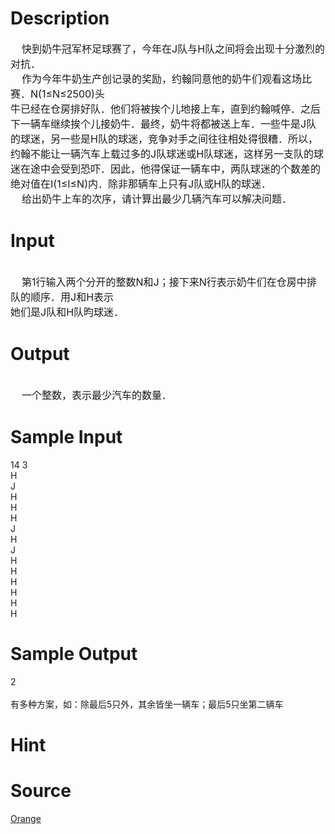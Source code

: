 
# Description

<div class="content"><div><span style="font-size: medium">    快到奶牛冠军杯足球赛了，今年在J队与H队之间将会出现十分激烈的对抗．</span></div>
<div><span style="font-size: medium">    作为今年牛奶生产创记录的奖励，约翰同意他的奶牛们观看这场比赛．N(1≤N≤2500)头</span></div>
<div><span style="font-size: medium">牛已经在仓房排好队．他们将被挨个儿地接上车，直到约翰喊停．之后下一辆车继续挨个儿接奶牛．最终，奶牛将都被送上车．一些牛是J队的球迷，另一些是H队的球迷，竞争对手之间往往相处得很糟．所以，约翰不能让一辆汽车上载过多的J队球迷或H队球迷，这样另一支队的球迷在途中会受到恐吓．因此，他得保证一辆车中，两队球迷的个数差的绝对值在I(1≤I≤N)内．除非那辆车上只有J队或H队的球</span><span style="font-size: medium">迷．</span></div>
<div><span style="font-size: medium">    给出奶牛上车的次序，请计算出最少几辆汽车可以解决问题．</span></div></div>

# Input

<div class="content"><p></p>
<div> </div>
<div><span style="font-size: medium">    第1行输入两个分开的整数N和J；接下来N行表示奶牛们在仓房中排队的顺序．用J和H表示</span></div>
<div><span style="font-size: medium">她们是J队和H队昀球迷．</span></div></div>

# Output

<div class="content"><div> </div>
<div><span style="font-size: medium">    一个整数，表示最少汽车的数量．</span></div></div>

# Sample Input

<div class="content"><span class="sampledata">14 3<br/>
H<br/>
J<br/>
H<br/>
H<br/>
H<br/>
J<br/>
H<br/>
J<br/>
H<br/>
H<br/>
H<br/>
H<br/>
H<br/>
H</span></div>

# Sample Output

<div class="content"><span class="sampledata">    2<br/>
<br/>
有多种方案，如：除最后5只外，其余皆坐一辆车；最后5只坐第二辆车</span></div>

# Hint

<div class="content"><p></p></div>

# Source

<div class="content"><p><a href="problemset.php?search=Orange">Orange</a></p></div>

